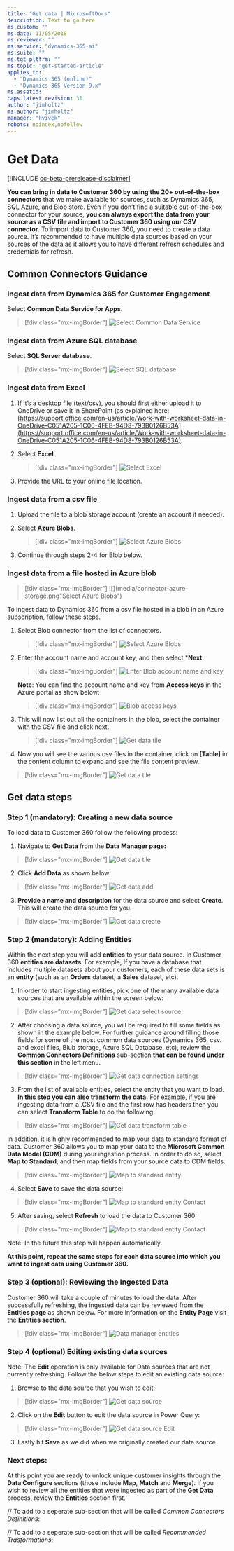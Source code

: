 ```yaml
---
title: "Get data | MicrosoftDocs"
description: Text to go here
ms.custom: ""
ms.date: 11/05/2018
ms.reviewer: ""
ms.service: "dynamics-365-ai"
ms.suite: ""
ms.tgt_pltfrm: ""
ms.topic: "get-started-article"
applies_to: 
  - "Dynamics 365 (online)"
  - "Dynamics 365 Version 9.x"
ms.assetid: 
caps.latest.revision: 31
author: "jimholtz"
ms.author: "jimholtz"
manager: "kvivek"
robots: noindex,nofollow
---
```

# Get Data

[!INCLUDE [cc-beta-prerelease-disclaimer](../includes/cc-beta-prerelease-disclaimer.md)]

**You can bring in data to Customer 360 by using the 20+ out-of-the-box connectors** that we make available for sources, such as Dynamics 365, SQL Azure, and Blob store. Even if you don’t find a suitable out-of-the-box connector for your source, **you can always export the data from your source as a CSV file and import to Customer 360 using our CSV connector.** To import data to Customer 360, you need to create a data source. It’s recommended to have multiple data sources based on your sources of the data as it allows you to have different refresh schedules and credentials for refresh.

## Common Connectors Guidance

### Ingest data from Dynamics 365 for Customer Engagement

Select **Common Data Service for Apps**.

> [!div class="mx-imgBorder"] 
> ![](media/connector-cds.png "Select Common Data Service")

### Ingest data from Azure SQL database

Select **SQL Server database**.

> [!div class="mx-imgBorder"] 
> ![](media/connector-sql-database.png "Select SQL database")

### Ingest data from Excel

1. If it’s a desktop file (text/csv), you should first either upload it to OneDrive or save it in SharePoint (as explained here: [https://support.office.com/en-us/article/Work-with-worksheet-data-in-OneDrive-C051A205-1C06-4FEB-94D8-793B0126B53A](https://support.office.com/en-us/article/Work-with-worksheet-data-in-OneDrive-C051A205-1C06-4FEB-94D8-793B0126B53A).

2. Select **Excel**.

   > [!div class="mx-imgBorder"] 
   > ![](media/connector-excel.png "Select Excel")

3. Provide the URL to your online file location.

### Ingest data from a csv file

1. Upload the file to a blob storage account (create an account if needed).

2. Select **Azure Blobs**.

   > [!div class="mx-imgBorder"] 
   > ![](media/connector-azure-blobs.png "Select Azure Blobs")

3. Continue through steps 2-4 for Blob below.

### Ingest data from a file hosted in Azure blob

   > [!div class="mx-imgBorder"] 
   > ![](media/connector-azure-storage.png"Select Azure Blobs")

To ingest data to Dynamics 360 from a csv file hosted in a blob in an Azure subscription, follow these steps.

1. Select Blob connector from the list of connectors.

   > [!div class="mx-imgBorder"] 
   > ![](media/connector-azure-blobs.png "Select Azure Blobs")

2. Enter the account name and account key, and then select ***Next**.

   > [!div class="mx-imgBorder"] 
   > ![](media/connector-azure-blobs-account-name-key.png "Enter Blob account name and key")

   **Note**: You can find the account name and key from **Access keys** in the Azure portal as show below: 

   > [!div class="mx-imgBorder"] 
   > ![](media/connector-azure-blobs-access-keys.png "Blob access keys")

3. This will now list out all the containers in the blob, select the container with the CSV file and click next. 

   > [!div class="mx-imgBorder"] 
   > ![](media/connector-azure-blobs-container.png "Get data tile")

4.	Now you will see the various csv files in the container, click on **[Table]** in the content column to expand and see the file content preview. 

   > [!div class="mx-imgBorder"] 
   > ![](media/connector-azure-blobs-preview.png "Get data tile")

## Get data steps

### Step 1 (mandatory): Creating a new data source
To load data to Customer 360 follow the following process:

1. Navigate to **Get Data** from the **Data Manager page:**

  > [!div class="mx-imgBorder"] 
  > ![](media/data-manager-get-data-tile.png "Get data tile")

2. Click **Add Data** as shown below:

  > [!div class="mx-imgBorder"] 
  > ![](media/data-manager-get-data-add.png "Get data add")

3. **Provide a name and description** for the data source and select **Create**. This will create the data source for you. 

  > [!div class="mx-imgBorder"] 
  > ![](media/data-manager-get-data-create.png "Get data create")

### Step 2 (mandatory): Adding Entities
Within the next step you will add **entities** to your data source. In Customer 360 **entities are datasets**. For example, If you have a database that includes multiple datasets about your customers, each of these data sets is an **entity** (such as an **Orders** dataset, a **Sales** dataset, etc). 

1. In order to start ingesting entities, pick one of the many available data sources that are available within the screen below:

  > [!div class="mx-imgBorder"] 
  > ![](media/data-manager-get-select-source.png "Get data select source")
  
2. After choosing a data source, you will be required to fill some fields as shown in the example below. For further guidance around filling those fields for some of the most common data sources (Dynamics 365, csv. and excel files, Blub storage, Azure SQL Database, etc), review the **Common Connectors Definitions** sub-section **that can be found under this section** in the left menu. 

  > [!div class="mx-imgBorder"] 
  > ![](media/data-manager-get-data-connection-settings.png "Get data connection settings")

3. From the list of available entities, select the entity that you want to load. **In this step you can also transform the data.** For example, if you are ingesting data from a .CSV file and the first row has headers then you can select **Transform Table** to do the following:

  > [!div class="mx-imgBorder"] 
  > ![](media/data-manager-get-data-transform-table.png "Get data transform table")

In addition, it is highly recommended to map your data to standard format of data. Customer 360 allows you to map your data to the **Microsoft Common Data Model (CDM)** during your ingestion process. In order to do so, select **Map to Standard**, and then map fields from your source data to CDM fields:

  > [!div class="mx-imgBorder"] 
  > ![](media/data-manager-get-data-map-entity.png "Map to standard entity")

4. Select **Save** to save the data source:

  > [!div class="mx-imgBorder"] 
  > ![](media/data-manager-get-data-map-contact.png "Map to standard entity Contact")

5. After saving, select **Refresh** to load the data to Customer 360:

  > [!div class="mx-imgBorder"] 
  > ![](media/data-manager-get-data-map-contact.png "Map to standard entity Contact")

Note: In the future this step will happen automatically.

**At this point, repeat the same steps for each data source into which you want to ingest data using Customer 360.**

### Step 3 (optional): Reviewing the Ingested Data
Customer 360 will take a couple of minutes to load the data. After successfully refreshing, the ingested data can be reviewed from the **Entities page** as shown below. For more information on the **Entity Page** visit the **Entities section**.

> [!div class="mx-imgBorder"] 
> ![](media/data-manager-entities-data.png "Data manager entities")

### Step 4 (optional) Editing existing data sources
Note: The **Edit** operation is only available for Data sources that are not currently refreshing. 
Follow the below steps to edit an existing data source: 

1. Browse to the data source that you wish to edit:

  > [!div class="mx-imgBorder"] 
  > ![](media/data-manager-get-data-source.png "Get data source")

2. Click on the **Edit** button to edit the data source in Power Query: 

  > [!div class="mx-imgBorder"] 
  > ![](media/data-manager-get-data-source-edit.png "Get data source Edit")

3. Lastly hit **Save** as we did when we originally created our data source

### Next steps: 
At this point you are ready to unlock unique customer insights through the **Data Configure** sections (those include **Map**, **Match** and **Merge**). If you wish to review all the entities that were ingested as part of the **Get Data** process, review the **Entities** section first. 

// To add to a seperate sub-section that will be called *Common Connectors Definitions*:

// To add to a seperate sub-section that will be called *Recommended Trasformations*:
